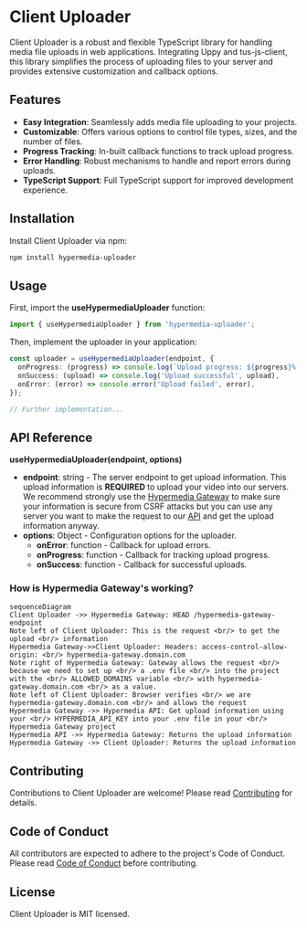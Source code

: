 # Client Uploader

Client Uploader is a robust and flexible TypeScript library for handling media file uploads in web applications. Integrating Uppy and tus-js-client, this library simplifies the process of uploading files to your server and provides extensive customization and callback options.

## Features

- **Easy Integration**: Seamlessly adds media file uploading to your projects.
- **Customizable**: Offers various options to control file types, sizes, and the number of files.
- **Progress Tracking**: In-built callback functions to track upload progress.
- **Error Handling**: Robust mechanisms to handle and report errors during uploads.
- **TypeScript Support**: Full TypeScript support for improved development experience.

## Installation

Install Client Uploader via npm:

```bash
npm install hypermedia-uploader
```

## Usage

First, import the **useHypermediaUploader** function:

```typescript
import { useHypermediaUploader } from 'hypermedia-uploader';
```

Then, implement the uploader in your application:

```typescript
const uploader = useHypermediaUploader(endpoint, {
  onProgress: (progress) => console.log(`Upload progress: ${progress}%`),
  onSuccess: (upload) => console.log('Upload successful', upload),
  onError: (error) => console.error('Upload failed', error),
});

// Further implementation...
```

## API Reference

**useHypermediaUploader(endpoint, options)**

- **endpoint**: string - The server endpoint to get upload information. This upload information is **REQUIRED** to upload your video into our servers. We recommend strongly use the [Hypermedia Gateway](https://github.io) to make sure your information is secure from CSRF attacks but you can use any server you want to make the request to our [API](https://api.hypermedia.link/docs) and get the upload information anyway.
- **options**: Object - Configuration options for the uploader.
  - **onError**: function - Callback for upload errors.
  - **onProgress**: function - Callback for tracking upload progress.
  - **onSuccess**: function - Callback for successful uploads.

### How is Hypermedia Gateway's working?

```mermaid
sequenceDiagram
Client Uploader ->> Hypermedia Gateway: HEAD /hypermedia-gateway-endpoint
Note left of Client Uploader: This is the request <br/> to get the upload <br/> information
Hypermedia Gateway->>Client Uploader: Headers: access-control-allow-origin: <br/> hypermedia-gateway.domain.com
Note right of Hypermedia Gateway: Gateway allows the request <br/> because we need to set up <br/> a .env file <br/> into the project with the <br/> ALLOWED_DOMAINS variable <br/> with hypermedia-gateway.domain.com <br/> as a value.
Note left of Client Uploader: Browser verifies <br/> we are hypermedia-gateway.domain.com <br/> and allows the request
Hypermedia Gateway ->> Hypermedia API: Get upload information using your <br/> HYPERMEDIA_API_KEY into your .env file in your <br/> Hypermedia Gateway project
Hypermedia API ->> Hypermedia Gateway: Returns the upload information
Hypermedia Gateway ->> Client Uploader: Returns the upload information
```

## Contributing

Contributions to Client Uploader are welcome! Please read [Contributing](CONTRIBUTING.md) for details.

## Code of Conduct

All contributors are expected to adhere to the project's Code of Conduct. Please read [Code of Conduct](CODE_OF_CONDUCT.md) before contributing.

## License

Client Uploader is MIT licensed.
